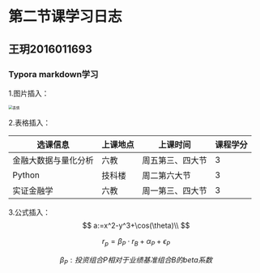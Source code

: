 # 第二节课学习日志

## 王玥2016011693

### Typora markdown学习

1.图片插入：

<img src="C:\Users\Administrator\Desktop\v2-1ef772e5e8d2430a0ade5b1d9cca0db0_720w.jpg" alt="表情" style="zoom:50%;" />

2.表格插入：

| 选课信息             | 上课地点 | 上课时间         | 课程学分 |
| -------------------- | -------- | ---------------- | -------- |
| 金融大数据与量化分析 | 六教     | 周五第三、四大节 | 3        |
| Python               | 技科楼   | 周二第六大节     | 3        |
| 实证金融学           | 六教     | 周一第三、四大节 | 3        |

3.公式插入：
$$
a:=x^2-y^3+\cos(\theta)\\
$$

$$
r_p = \beta_P\cdot r_B + \alpha_P + \epsilon_P
$$

$$
\beta_P:投资组合P相对于业绩基准组合B的beta系数
$$